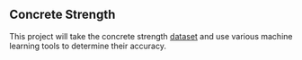 ## Concrete Strength

This project will take the concrete strength [dataset](https://archive.ics.uci.edu/ml/datasets/concrete+compressive+strength) and use various machine learning tools to determine their accuracy. 

